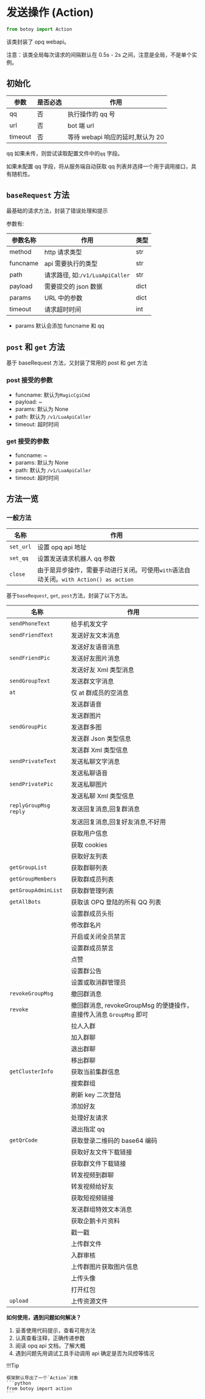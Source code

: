 # 发送操作 (Action)

```python
from botoy import Action
```

该类封装了 opq webapi。

注意：该类全局每次请求的间隔默认在 0.5s - 2s 之间，注意是全局，不是单个实例。

## 初始化

| 参数    | 是否必选 | 作用                             |
| ------- | -------- | -------------------------------- |
| qq      | 否       | 执行操作的 qq 号                 |
| url     | 否       | bot 端 url                       |
| timeout | 否       | 等待 webapi 响应的延时,默认为 20 |

qq 如果未传，则尝试读取配置文件中的`qq` 字段。

如果未配置 qq 字段，将从服务端自动获取 qq 列表并选择一个用于调用接口，具有随机性。

## `baseRequest` 方法

最基础的请求方法，封装了错误处理和提示

参数有:

| 参数名称 | 作用                            | 类型 |
| -------- | ------------------------------- | ---- |
| method   | http 请求类型                   | str  |
| funcname | api 需要执行的类型              | str  |
| path     | 请求路径, 如:`/v1/LuaApiCaller` | str  |
| payload  | 需要提交的 json 数据            | dict |
| params   | URL 中的参数                    | dict |
| timeout  | 请求超时时间                    | int  |

- params 默认会添加 funcname 和 qq

## `post` 和 `get` 方法

基于 baseRequest 方法，又封装了常用的 post 和 get 方法

### post 接受的参数

- funcname: 默认为`MagicCgiCmd`
- payload: ~
- params: 默认为 None
- path: 默认为 `/v1/LuaApiCaller`
- timeout: 超时时间

### get 接受的参数

- funcname: ~
- params: 默认为 None
- path: 默认为 `/v1/LuaApiCaller`
- timeout: 超时时间

## 方法一览

### 一般方法

| 名称      | 作用                                                                                  |
| --------- | ------------------------------------------------------------------------------------- |
| `set_url` | 设置 opq api 地址                                                                     |
| `set_qq`  | 设置发送请求机器人 qq 参数                                                            |
| `close`   | 由于是异步操作，需要手动进行关闭。可使用`with`语法自动关闭。`with Action() as action` |

基于`baseRequest`, `get`, `post`方法，封装了以下方法。

| 名称                    | 作用                                                                |
| ----------------------- | ------------------------------------------------------------------- |
| `sendPhoneText`         | 给手机发文字                                                        |
| `sendFriendText`        | 发送好友文本消息                                                    |
|                         | 发送好友语音消息                                                    |
| `sendFriendPic`         | 发送好友图片消息                                                    |
|                         | 发送好友 Xml 类型消息                                               |
| `sendGroupText`         | 发送群文字消息                                                      |
| `at`                    | 仅 at 群成员的空消息                                                |
|                         | 发送群语音                                                          |
|                         | 发送群图片                                                          |
| `sendGroupPic`          | 发送群多图                                                          |
|                         | 发送群 Json 类型信息                                                |
|                         | 发送群 Xml 类型信息                                                 |
| `sendPrivateText`       | 发送私聊文字消息                                                    |
|                         | 发送私聊语音                                                        |
| `sendPrivatePic`        | 发送私聊图片                                                        |
|                         | 发送私聊 Xml 类型信息                                               |
| `replyGroupMsg` `reply` | 发送回复消息,回复群消息                                             |
|                         | 发送回复消息,回复好友消息,不好用                                    |
|                         | 获取用户信息                                                        |
|                         | 获取 cookies                                                        |
|                         | 获取好友列表                                                        |
| `getGroupList`          | 获取群聊列表                                                        |
| `getGroupMembers`       | 获取群成员列表                                                      |
| `getGroupAdminList`     | 获取群管理列表                                                      |
| `getAllBots`            | 获取该 OPQ 登陆的所有 QQ 列表                                       |
|                         | 设置群成员头衔                                                      |
|                         | 修改群名片                                                          |
|                         | 开启或关闭全员禁言                                                  |
|                         | 设置群成员禁言                                                      |
|                         | 点赞                                                                |
|                         | 设置群公告                                                          |
|                         | 设置或取消群管理员                                                  |
| `revokeGroupMsg`        | 撤回群消息                                                          |
| `revoke`                | 撤回群消息, revokeGroupMsg 的便捷操作，直接传入消息 `GroupMsg` 即可 |
|                         | 拉人入群                                                            |
|                         | 加入群聊                                                            |
|                         | 退出群聊                                                            |
|                         | 移出群聊                                                            |
| `getClusterInfo`        | 获取当前集群信息                                                    |
|                         | 搜索群组                                                            |
|                         | 刷新 key 二次登陆                                                   |
|                         | 添加好友                                                            |
|                         | 处理好友请求                                                        |
|                         | 退出指定 qq                                                         |
|`getQrCode`              | 获取登录二维码的 base64 编码                                        |
|                         | 获取好友文件下载链接                                                |
|                         | 获取群文件下载链接                                                  |
|                         | 转发视频到群聊                                                      |
|                         | 转发视频给好友                                                      |
|                         | 获取短视频链接                                                      |
|                         | 发送群组特效文本消息                                                |
|                         | 获取企鹅卡片资料                                                    |
|                         | 戳一戳                                                              |
|                         | 上传群文件                                                          |
|                         | 入群审核                                                            |
|                         | 上传群图片获取图片信息                                              |
|                         | 上传头像                                                            |
|                         | 打开红包                                                            |
| `upload`                | 上传资源文件                                                        |

**如何使用，遇到问题如何解决？**

1. 妥善使用代码提示，查看可用方法
2. 认真查看注释，正确传递参数
3. 阅读 opq api 文档，了解大概
4. 遇到问题先用调试工具手动调用 api 确定是否为风控等情况

!!!Tip

    框架默认导出了一个`Action`对象
    ```python
    from botoy import action
    ```
